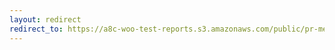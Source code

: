 ```yaml
---
layout: redirect
redirect_to: https://a8c-woo-test-reports.s3.amazonaws.com/public/pr-merge/45198/e2e/index.html
---
```

